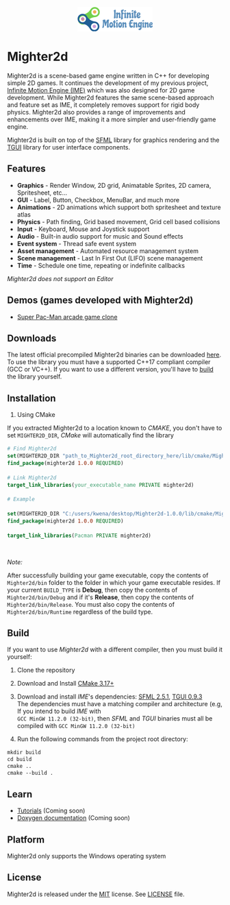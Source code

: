 <p align="center">
    <img src="logo.png" alt="IME Logo">
</p>

# Mighter2d

Mighter2d is a scene-based game engine written in C++ for developing simple 2D games. It continues the development of 
my previous project, [Infinite Motion Engine (IME)](https://github.com/KwenaMashamaite/IME) which was also designed for
2D game development. While Mighter2d features the same scene-based approach and feature set as IME, it completely removes
support for rigid body physics. Mighter2d also provides a range of improvements and enhancements over IME, making it a more 
simpler and user-friendly game engine.

Mighter2d is built on top of the [SFML](https://www.sfml-dev.org/index.php) library for graphics rendering and the [TGUI](https://tgui.eu/) library for user interface components.

## Features

* **Graphics** - Render Window, 2D grid, Animatable Sprites, 2D camera, Spritesheet, etc...
* **GUI** - Label, Button, Checkbox, MenuBar, and much more
* **Animations** - 2D animations which support both spritesheet and texture atlas
* **Physics** - Path finding, Grid based movement, Grid cell based collisions
* **Input** - Keyboard, Mouse and Joystick support
* **Audio** - Built-in audio support for music and Sound effects
* **Event system** - Thread safe event system
* **Asset management** - Automated resource management system
* **Scene management** - Last In First Out (LIFO) scene management
* **Time** - Schedule one time, repeating or indefinite callbacks

*Mighter2d does not support an Editor*

## Demos (games developed with Mighter2d)

* [Super Pac-Man arcade game clone](https://github.com/KwenaMashamaite/SuperPacMan)

## Downloads

The latest official precompiled Mighter2d binaries can be downloaded [here](https://github.com/KwenaMashamaite/Mighter2d/releases/tag/v1.0.0).
To use the library you must have a supported C++17 compliant compiler (GCC or VC++).
If you want to use a different version, you'll have to [build](#Build) the library yourself.

## Installation

1. Using CMake

If you extracted Mighter2d to a location known to *CMAKE*, you don't have to
set `MIGHTER2D_DIR`, *CMake* will automatically find the library

```cmake
# Find Mighter2d
set(MIGHTER2D_DIR "path_to_Mighter2d_root_directory_here/lib/cmake/Mighter2d") # Skip if Mighter2d installed in known location
find_package(mighter2d 1.0.0 REQUIRED)

# Link Mighter2d
target_link_libraries(your_executable_name PRIVATE mighter2d)

# Example

set(MIGHTER2D_DIR "C:/users/kwena/desktop/Mighter2d-1.0.0/lib/cmake/Mighter2d") # Skip if Mighter2d installed in known location
find_package(mighter2d 1.0.0 REQUIRED)

target_link_libraries(Pacman PRIVATE mighter2d)

```
<br>

<em>Note:</em>

After successfully building your game executable, copy the contents of `Mighter2d/bin` folder to the
folder in which your game executable resides. If your current `BUILD_TYPE` is **Debug**, then copy
the contents of `Mighter2d/bin/Debug` and if it's **Release**, then copy the contents of `Mighter2d/bin/Release`.
You must also copy the contents of `Mighter2d/bin/Runtime` regardless of the build type.

##  Build

If you want to use *Mighter2d* with a different compiler, then you must build it yourself:

1. Clone the repository
2. Download and Install [CMake 3.17+](https://cmake.org/)
3. Download and install *IME*'s dependencies: [SFML 2.5.1](https://www.sfml-dev.org/index.php), [TGUI 0.9.3](https://tgui.eu/) <br>
   The dependencies must have a matching compiler and architecture (e.g, If you intend to build *IME* with <br>
   `GCC MinGW 11.2.0 (32-bit)`, then *SFML* and *TGUI* binaries must all be compiled with `GCC MinGW 11.2.0 (32-bit)`
   <br>

4. Run the following commands from the project root directory:

```shell
mkdir build
cd build
cmake ..
cmake --build .
```

## Learn

* [Tutorials](#) (Coming soon)
* [Doxygen documentation](#) (Coming soon)

## Platform

Mighter2d only supports the Windows operating system 

## License

Mighter2d is released under the [MIT](https://opensource.org/licenses/MIT) license. See [LICENSE](LICENSE) file.
